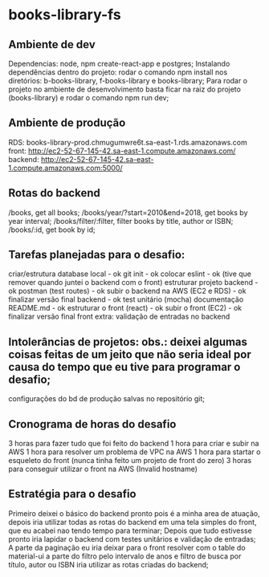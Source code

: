 # books-library-fs


Ambiente de dev
-----------------
Dependencias: node, npm create-react-app e postgres;
Instalando dependências dentro do projeto: rodar o comando npm install nos diretórios: b-books-library, f-books-library e books-library;
Para rodar o projeto no ambiente de desenvolvimento basta ficar na raiz do projeto (books-library) e rodar o comando npm run dev;

Ambiente de produção
-----------------
RDS: books-library-prod.chmugumwre6t.sa-east-1.rds.amazonaws.com
front: http://ec2-52-67-145-42.sa-east-1.compute.amazonaws.com/
backend: http://ec2-52-67-145-42.sa-east-1.compute.amazonaws.com:5000/

Rotas do backend
-----------------
/books, get all books;
/books/year/?start=2010&end=2018, get books by year interval;
/books/filter/:filter, filter books by title, author or ISBN;
/books/:id, get book by id;

Tarefas planejadas para o desafio:
-----------------
criar/estrutura database local - ok
git init - ok
colocar eslint - ok (tive que remover quando juntei o backend com o front)
estruturar projeto backend - ok
postman (test routes) - ok
subir o backend na AWS (EC2 e RDS) - ok
finalizar versão final backend - ok
test unitário (mocha)
documentação README.md - ok
estruturar o front (react) - ok
subir o front (EC2) - ok
finalizar versão final front
extra:
validação de entradas no backend


Intolerâncias de projetos:
obs.: deixei algumas coisas feitas de um jeito que não seria ideal por causa do tempo que eu tive para programar o desafio;
-----------------
configurações do bd de produção salvas no repositório git;

Cronograma de horas do desafio
-------------------
3 horas para fazer tudo que foi feito do backend
1 hora para criar e subir na AWS
1 hora para resolver um problema de VPC na AWS
1 hora para startar o esqueleto do front (nunca tinha feito um projeto de front do zero)
3 horas para conseguir utilizar o front na AWS (Invalid hostname)

Estratégia para o desafio
------------------
Primeiro deixei o básico do backend pronto pois é a minha area de atuação, depois iria utilizar todas as rotas do backend em uma tela simples do front, que eu acabei nao tendo tempo para terminar; Depois que tudo estivesse pronto iria lapidar o backend com testes unitários e validação de entradas;
A parte da paginação eu iria deixar para o front resolver com o table do material-ui a parte do filtro pelo intervalo de anos e filtro de busca por título, autor ou ISBN iria utilizar as rotas criadas do backend;








